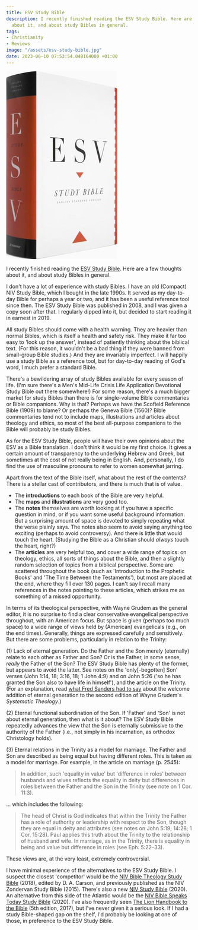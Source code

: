 ```yaml
---
title: ESV Study Bible
description: I recently finished reading the ESV Study Bible. Here are a few thoughts
  about it, and about study Bibles in general.
tags:
- Christianity
- Reviews
image: "/assets/esv-study-bible.jpg"
date: 2023-06-10 07:53:54.048164000 +01:00
---
```

[<img alt="ESV Study Bible" src="/assets/esv-study-bible.jpg" class="alignright" />](https://www.crossway.org/bibles/esv-study-bible-case/ "ESV Study Bible")

I recently finished reading the [ESV Study Bible](https://www.crossway.org/bibles/esv-study-bible-case/). Here are a few thoughts about it, and about study Bibles in general.

I don't have a lot of experience with study Bibles. I have an old (Compact) NIV Study Bible, which I bought in the late 1990s. It served as my day-to-day Bible for perhaps a year or two, and it has been a useful reference tool since then. The ESV Study Bible was published in 2008, and I was given a copy soon after that. I regularly dipped into it, but decided to start reading it in earnest in 2019.

All study Bibles should come with a health warning. They are heavier than normal Bibles, which is itself a health and safety risk. They make it far too easy to 'look up the answer', instead of patiently thinking about the biblical text. (For this reason, it wouldn't be a bad thing if they were banned from small-group Bible studies.) And they are invariably imperfect. I will happily use a study Bible as a reference tool, but for day-to-day reading of God's word, I much prefer a standard Bible.

There's a bewildering array of study Bibles available for every season of life. (I'm sure there's a Men's Mid-Life Crisis Life Application Devotional Study Bible out there somewhere!) For some reason, there's a much bigger market for study Bibles than there is for single-volume Bible commentaries or Bible companions. Why is that? Perhaps we have the Scofield Reference Bible (1909) to blame? Or perhaps the Geneva Bible (1560)? Bible commentaries tend not to include maps, illustrations and articles about theology and ethics, so most of the best all-purpose companions to the Bible will probably be study Bibles.

As for the ESV Study Bible, people will have their own opinions about the ESV as a Bible translation. I don't think it would be my first choice. It gives a certain amount of transparency to the underlying Hebrew and Greek, but sometimes at the cost of not really being in English. And, personally, I do find the use of masculine pronouns to refer to women somewhat jarring.

Apart from the text of the Bible itself, what about the rest of the contents? There is a stellar cast of contributors, and there is much that is of value.

* The **introductions** to each book of the Bible are very helpful.
* The **maps** and **illustrations** are very good too.
* The **notes** themselves are worth looking at if you have a specific question in mind, or if you want some useful background information. But a surprising amount of space is devoted to simply repeating what the verse plainly says. The notes also seem to avoid saying anything too exciting (perhaps to avoid controversy). And there is little that would touch the heart. (Studying the Bible as a Christian should _always_ touch the heart, right?)
* The **articles** are very helpful too, and cover a wide range of topics: on theology, ethics, all sorts of things about the Bible, and then a slightly random selection of topics from a biblical perspective. Some are scattered throughout the book (such as 'Introduction to the Prophetic Books' and 'The Time Between the Testaments'), but most are placed at the end, where they fill over 130 pages. I can't say I recall many references in the notes pointing to these articles, which strikes me as something of a missed opportunity.

In terms of its theological perspective, with Wayne Grudem as the general editor, it is no surprise to find a clear conservative evangelical perspective throughout, with an American focus. But space is given (perhaps too much space) to a wide range of views held by (American) evangelicals (e.g., on the end times). Generally, things are expressed carefully and sensitively. But there are some problems, particularly in relation to the Trinity:

(1) Lack of eternal generation. Do the Father and the Son merely (eternally) relate to each other as Father and Son? Or is the Father, in some sense, _really_ the Father of the Son? The ESV Study Bible has plenty of the former, but appears to avoid the latter. See notes on the 'only[-begotten] Son' verses (John 1:14, 18; 3:16, 18; 1 John 4:9) and on John 5:26 ('so he has granted the Son also to have life in himself'), and the article on the Trinity. (For an explanation, read [what Fred Sanders had to say](https://scriptoriumdaily.com/adding-eternal-generation/) about the welcome addition of eternal generation to the second edition of Wayne Grudem's _Systematic Theology_.)

(2) Eternal functional subordination of the Son. If 'Father' and 'Son' is not about eternal generation, then what is it about? The ESV Study Bible repeatedly advances the view that the Son is eternally submissive to the authority of the Father (i.e., not simply in his incarnation, as orthodox Christology holds).

(3) Eternal relations in the Trinity as a model for marriage. The Father and Son are described as being equal but having different roles. This is taken as a model for marriage. For example, in the article on marriage (p. 2545):

> In addition, such 'equality in value' but 'difference in roles' between husbands and wives reflects the equality in deity but differences in roles between the Father and the Son in the Trinity (see note on 1 Cor. 11:3).

... which includes the following:

> The head of Christ is God indicates that within the Trinity the Father has a role of authority or leadership with respect to the Son, though they are equal in deity and attributes (see notes on John 5:19; 14:28; 1 Cor. 15:28). Paul applies this truth about the Trinity to the relationship of husband and wife. In marriage, as in the Trinity, there is equality in being and value but difference in roles (see Eph. 5:22–33).

These views are, at the very least, extremely controversial.

I have minimal experience of the alternatives to the ESV Study Bible. I suspect the closest 'competitor' would be the [NIV Bible Theology Study Bible](https://www.zondervan.com/9780310450436/niv-biblical-theology-study-bible/) (2018), edited by D. A. Carson, and previously published as the NIV Zondervan Study Bible (2015). There's also a new [NIV Study Bible](https://www.zondervan.com/9780310448945/niv-study-bible-fully-revised-edition/) (2020). An alternative from this side of the Atlantic would be the [NIV Bible Speaks Today Study Bible](https://ivpbooks.com/niv-bible-speaks-today) (2020). I've also frequently seen [The Lion Handbook to the Bible](https://spckpublishing.co.uk/the-lion-handbook-to-the-bible-fifth-edition-106) (5th edition, 2017), but I've never given it a serious look. If I had a study Bible-shaped gap on the shelf, I'd probably be looking at one of those, in preference to the ESV Study Bible.
